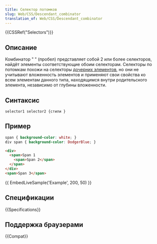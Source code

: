```yaml
---
title: Селектор потомков
slug: Web/CSS/Descendant_combinator
translation_of: Web/CSS/Descendant_combinator
---
```


{{CSSRef("Selectors")}}

## Описание

Комбинатор " " (пробел) представляет собой 2 или более селекторов, найдёт элементы соответствующие обоим селекторам. Селекторы по потомкам похожи на селекторы [дочерних элементов](/ru/docs/Web/CSS/Child_selectors), но они не учитывают вложенность элементов и применяют свои свойства ко всем элементам данного типа, находящимся внутри родительского элемента, независимо от глубины вложенности.

## Синтаксис

```
selector1 selector2 {стили }
```

## Пример

```css
span { background-color: white; }
div span { background-color: DodgerBlue; }
```

```html
<div>
  <span>Span 1
    <span>Span 2</span>
  </span>
</div>
<span>Span 3</span>
```

{{ EmbedLiveSample('Example', 200, 50) }}

## Спецификации

{{Specifications}}

## Поддержка браузерами

{{Compat}}
